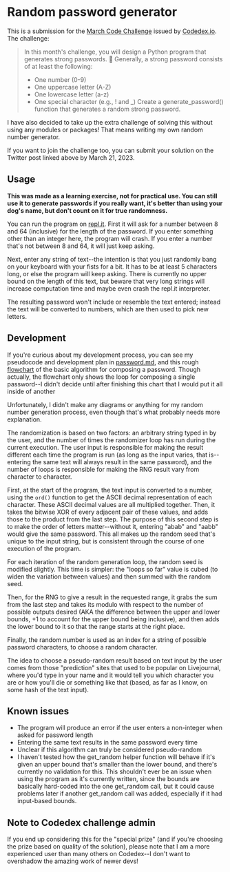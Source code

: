 # Random password generator

This is a submission for the [March Code Challenge](https://twitter.com/codedex_io/status/1633156195472011278) issued by [Codedex.io](https://www.codedex.io/). The challenge:

> In this month's challenge, you will design a Python program that generates strong passwords. 🐍
> Generally, a strong password consists of at least the following:
> - One number (0-9)
> - One uppercase letter (A-Z)
> - One lowercase letter (a-z)
> - One special character (e.g., ! and _)
> Create a generate_password() function that generates a random strong password.

I have also decided to take up the extra challenge of solving this without using any modules or packages! That means writing my own random number generator.

If you want to join the challenge too, you can submit your solution on the Twitter post linked above by March 21, 2023.

## Usage
**This was made as a learning exercise, not for practical use. You can still use it to generate passwords if you really want, it's better than using your dog's name, but don't count on it for true randomness.**

You can run the program on [repl.it](https://replit.com/@caesiumtea/Python-random-password-generator?v=1). First it will ask for a number between 8 and 64 (inclusive) for the length of the password. If you enter something other than an integer here, the program will crash. If you enter a number that's not between 8 and 64, it will just keep asking.

Next, enter any string of text--the intention is that you just randomly bang on your keyboard with your fists for a bit. It has to be at least 5 characters long, or else the program will keep asking. There is currently no upper bound on the length of this text, but beware that very long strings will increase computation time and maybe even crash the repl.it interpreter. 

The resulting password won't include or resemble the text entered; instead the text will be converted to numbers, which are then used to pick new letters.

## Development
If you're curious about my development process, you can see my pseudocode and development plan in [password.md](password.md), and this rough [flowchart](password_flowchart.jpg) of the basic algorithm for composing a password. Though actually, the flowchart only shows the loop for composing a single password--I didn't decide until after finishing this chart that I would put it all inside of another 

Unfortunately, I didn't make any diagrams or anything for my random number generation process, even though that's what probably needs more explanation.

The randomization is based on two factors: an arbitrary string typed in by the user, and the number of times the randomizer loop has run during the current execution. The user input is responsible for making the result different each time the program is run (as long as the input varies, that is--entering the same text will always result in the same password), and the number of loops is responsible for making the RNG result vary from character to character.

First, at the start of the program, the text input is converted to a number, using the `ord()` function to get the ASCII decimal representation of each character. These ASCII decimal values are all multiplied together. Then, it takes the bitwise XOR of every adjacent pair of these values, and adds those to the product from the last step. The purpose of this second step is to make the order of letters matter--without it, entering "abab" and "aabb" would give the same password. This all makes up the random seed that's unique to the input string, but is consistent through the course of one execution of the program.

For each iteration of the random generation loop, the random seed is modified slightly. This time is simpler: the "loops so far" value is cubed (to widen the variation between values) and then summed with the random seed. 

Then, for the RNG to give a result in the requested range, it grabs the sum from the last step and takes its modulo with respect to the number of possible outputs desired (AKA the difference between the upper and lower bounds, +1 to account for the upper bound being inclusive), and then adds the lower bound to it so that the range starts at the right place.

Finally, the random number is used as an index for a string of possible password characters, to choose a random character.

The idea to choose a pseudo-random result based on text input by the user comes from those "prediction" sites that used to be popular on Livejournal, where you'd type in your name and it would tell you which character you are or how you'll die or something like that (based, as far as I know, on some hash of the text input).

## Known issues
- The program will produce an error if the user enters a non-integer when asked for password length
- Entering the same text results in the same password every time
- Unclear if this algorithm can truly be considered pseudo-random 
- I haven't tested how the get_random helper function will behave if it's given an upper bound that's smaller than the lower bound, and there's currently no validation for this. This shouldn't ever be an issue when using the program as it's currently written, since the bounds are basically hard-coded into the one get_random call, but it could cause problems later if another get_random call was added, especially if it had input-based bounds.

## Note to Codedex challenge admin
If you end up considering this for the "special prize" (and if you're choosing the prize based on quality of the solution), please note that I am a more experienced user than many others on Codedex--I don't want to overshadow the amazing work of newer devs!
